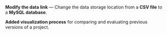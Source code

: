 **Modify the data link** — Change the data storage location from a **CSV file** to a **MySQL database**.

**Added visualization process** for comparing and evaluating previous versions of a project.
